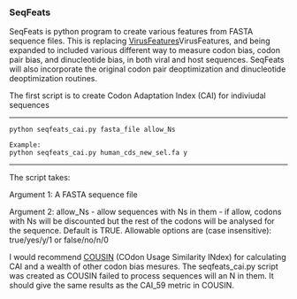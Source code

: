 ### SeqFeats

SeqFeats is python program to create various features from FASTA sequence files. This is replacing [VirusFeatures](https://github.com/rjorton/)VirusFeatures, and being expanded to included various different way to measure codon bias, codon pair bias, and dinucleotide bias, in both viral and host sequences. SeqFeats will also incorporate the original codon pair deoptimization and dinucleotide deoptimization routines.

The first script is to create Codon Adaptation Index (CAI) for indiviudal sequences

---
    python seqfeats_cai.py fasta_file allow_Ns
    
    Example:
    python seqfeats_cai.py human_cds_new_sel.fa y
---


The script takes:

Argument 1: A FASTA sequence file

Argument 2:  allow_Ns - allow sequences with Ns in them - if allow, codons with Ns will be discounted but the rest of the codons will be analysed for the sequence. Default is TRUE. Allowable options are (case insensitive): true/yes/y/1 or false/no/n/0

I would recommend [COUSIN](http://cousin.ird.fr) (COdon Usage Similarity INdex) for calculating CAI and a wealth of other codon bias mesures. 
The seqfeats_cai.py script was created as COUSIN failed to process sequences will an N in them. It should give the same results as the CAI_59 metric in COUSIN.
